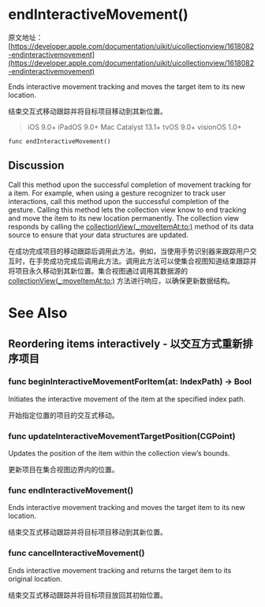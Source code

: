 # endInteractiveMovement()


原文地址：
[https://developer.apple.com/documentation/uikit/uicollectionview/1618082-endinteractivemovement](https://developer.apple.com/documentation/uikit/uicollectionview/1618082-endinteractivemovement)

Ends interactive movement tracking and moves the target item to its new location.

结束交互式移动跟踪并将目标项目移动到其新位置。

> iOS 9.0+
iPadOS 9.0+
Mac Catalyst 13.1+
tvOS 9.0+
visionOS 1.0+


```
func endInteractiveMovement()
```

## Discussion 

Call this method upon the successful completion of movement tracking for a item. For example, when using a gesture recognizer to track user interactions, call this method upon the successful completion of the gesture. Calling this method lets the collection view know to end tracking and move the item to its new location permanently. The collection view responds by calling the [collectionView(_:moveItemAt:to:)](https://developer.apple.com/documentation/uikit/uicollectionviewdatasource/1618064-collectionview) method of its data source to ensure that your data structures are updated.

在成功完成项目的移动跟踪后调用此方法。例如，当使用手势识别器来跟踪用户交互时，在手势成功完成后调用此方法。调用此方法可以使集合视图知道结束跟踪并将项目永久移动到其新位置。集合视图通过调用其数据源的 [collectionView(_:moveItemAt:to:)](https://developer.apple.com/documentation/uikit/uicollectionviewdatasource/1618064-collectionview) 方法进行响应，以确保更新数据结构。


# See Also

## Reordering items interactively - 以交互方式重新排序项目

### func beginInteractiveMovementForItem(at: IndexPath) -> Bool

Initiates the interactive movement of the item at the specified index path.

开始指定位置的项目的交互式移动。

### func updateInteractiveMovementTargetPosition(CGPoint)

Updates the position of the item within the collection view’s bounds.

更新项目在集合视图边界内的位置。

### func endInteractiveMovement()

Ends interactive movement tracking and moves the target item to its new location.

结束交互式移动跟踪并将目标项目移动到其新位置。

### func cancelInteractiveMovement()

Ends interactive movement tracking and returns the target item to its original location.

结束交互式移动跟踪并将目标项目放回其初始位置。

